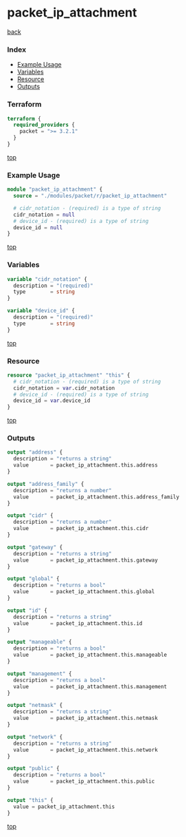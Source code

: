 # packet_ip_attachment

[back](../packet.md)

### Index

- [Example Usage](#example-usage)
- [Variables](#variables)
- [Resource](#resource)
- [Outputs](#outputs)

### Terraform

```terraform
terraform {
  required_providers {
    packet = ">= 3.2.1"
  }
}
```

[top](#index)

### Example Usage

```terraform
module "packet_ip_attachment" {
  source = "./modules/packet/r/packet_ip_attachment"

  # cidr_notation - (required) is a type of string
  cidr_notation = null
  # device_id - (required) is a type of string
  device_id = null
}
```

[top](#index)

### Variables

```terraform
variable "cidr_notation" {
  description = "(required)"
  type        = string
}

variable "device_id" {
  description = "(required)"
  type        = string
}
```

[top](#index)

### Resource

```terraform
resource "packet_ip_attachment" "this" {
  # cidr_notation - (required) is a type of string
  cidr_notation = var.cidr_notation
  # device_id - (required) is a type of string
  device_id = var.device_id
}
```

[top](#index)

### Outputs

```terraform
output "address" {
  description = "returns a string"
  value       = packet_ip_attachment.this.address
}

output "address_family" {
  description = "returns a number"
  value       = packet_ip_attachment.this.address_family
}

output "cidr" {
  description = "returns a number"
  value       = packet_ip_attachment.this.cidr
}

output "gateway" {
  description = "returns a string"
  value       = packet_ip_attachment.this.gateway
}

output "global" {
  description = "returns a bool"
  value       = packet_ip_attachment.this.global
}

output "id" {
  description = "returns a string"
  value       = packet_ip_attachment.this.id
}

output "manageable" {
  description = "returns a bool"
  value       = packet_ip_attachment.this.manageable
}

output "management" {
  description = "returns a bool"
  value       = packet_ip_attachment.this.management
}

output "netmask" {
  description = "returns a string"
  value       = packet_ip_attachment.this.netmask
}

output "network" {
  description = "returns a string"
  value       = packet_ip_attachment.this.network
}

output "public" {
  description = "returns a bool"
  value       = packet_ip_attachment.this.public
}

output "this" {
  value = packet_ip_attachment.this
}
```

[top](#index)